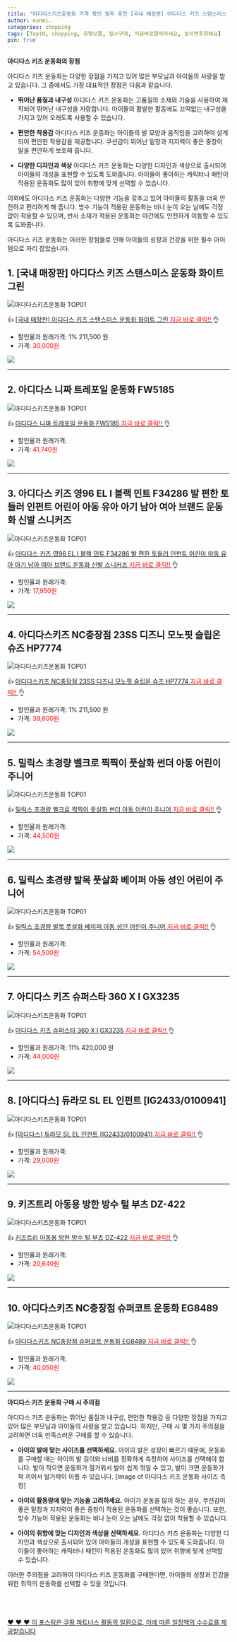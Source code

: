 ```yaml
---
title: "아디다스키즈운동화 가격 확인 필독 추천 [국내 매장판] 아디다스 키즈 스탠스미스 운동화 화이트 그린 비교 장점 구매가이드"
author: eunmi.
categories: shopping
tags: [Top10, shopping, 유행상품, 필수구매, 지금바로클릭하세요, 놓치면후회해요]
pin: true
---
```

**아디다스 키즈 운동화의 장점**

아디다스 키즈 운동화는 다양한 장점을 가지고 있어 많은 부모님과 아이들의 사랑을 받고 있습니다. 그 중에서도 가장 대표적인 장점은 다음과 같습니다.

* **뛰어난 품질과 내구성**
아디다스 키즈 운동화는 고품질의 소재와 기술을 사용하여 제작되어 뛰어난 내구성을 자랑합니다. 아이들의 활발한 활동에도 끄떡없는 내구성을 가지고 있어 오래도록 사용할 수 있습니다.

* **편안한 착용감**
아디다스 키즈 운동화는 아이들의 발 모양과 움직임을 고려하여 설계되어 편안한 착용감을 제공합니다. 쿠션감이 뛰어난 밑창과 지지력이 좋은 중창이 발을 편안하게 보호해 줍니다.

* **다양한 디자인과 색상**
아디다스 키즈 운동화는 다양한 디자인과 색상으로 출시되어 아이들의 개성을 표현할 수 있도록 도와줍니다. 아이들이 좋아하는 캐릭터나 패턴이 적용된 운동화도 많이 있어 취향에 맞게 선택할 수 있습니다.

이외에도 아디다스 키즈 운동화는 다양한 기능을 갖추고 있어 아이들의 활동을 더욱 안전하고 편리하게 해 줍니다. 방수 기능이 적용된 운동화는 비나 눈이 오는 날에도 걱정 없이 착용할 수 있으며, 반사 소재가 적용된 운동화는 야간에도 안전하게 이동할 수 있도록 도와줍니다.

아디다스 키즈 운동화는 이러한 장점들로 인해 아이들의 성장과 건강을 위한 필수 아이템으로 자리 잡았습니다.

   

## 1. [국내 매장판] 아디다스 키즈 스탠스미스 운동화 화이트 그린

![아디다스키즈운동화 TOP01](https://thumbnail7.coupangcdn.com/thumbnails/remote/230x230ex/image/vendor_inventory/510b/2f64bff84a35b417c71c4c7b4f6e1d3ce599548c6d8f84f134697be3005c.JPG)


👍 [[국내 매장판] 아디다스 키즈 스탠스미스 운동화 화이트 그린 <font color=red> 지금 바로 클릭!! </font> ](https://link.coupang.com/re/AFFSDP?lptag=AF3617701&subid=GithubCoopas&pageKey=7615456339&traceid=V0-153&itemId=20178512891&vendorItemId=87578308824) 👌 


- 할인율과 원래가격: 1%  211,500   원
- 가격: <span style='color:red'>30,000원</span>

[![](/discount_price.png)](https://link.coupang.com/re/AFFSDP?lptag=AF3617701&subid=GithubCoopas&pageKey=7615456339&traceid=V0-153&itemId=20178512891&vendorItemId=87578308824)

---


   

## 2. 아디다스 니짜 트레포일 운동화 FW5185

![아디다스키즈운동화 TOP01](https://thumbnail6.coupangcdn.com/thumbnails/remote/230x230ex/image/vendor_inventory/0af9/ac0e3f862e65fb0bd5f3b34ff4bc7ca313079199bab318527d47c5b08c82.jpg)


👍 [아디다스 니짜 트레포일 운동화 FW5185 <font color=red> 지금 바로 클릭!! </font> ](https://link.coupang.com/re/AFFSDP?lptag=AF3617701&subid=GithubCoopas&pageKey=7458722190&traceid=V0-153&itemId=19436028549&vendorItemId=86602577680) 👌 


- 할인율과 원래가격: 
- 가격: <span style='color:red'>41,740원</span>

[![](/discount_price.png)](https://link.coupang.com/re/AFFSDP?lptag=AF3617701&subid=GithubCoopas&pageKey=7458722190&traceid=V0-153&itemId=19436028549&vendorItemId=86602577680)

---


   

## 3. 아디다스 키즈 영96 EL I 블랙 민트 F34286 발 편한 토들러 인펀트 어린이 아동 유아 아기 남아 여아 브랜드 운동화 신발 스니커즈

![아디다스키즈운동화 TOP01](https://thumbnail8.coupangcdn.com/thumbnails/remote/230x230ex/image/vendor_inventory/ea2e/ceb9a3963b16dfb6a22bf245d6fde60cb5bd8034231cea775e042ed662d7.jpg)


👍 [아디다스 키즈 영96 EL I 블랙 민트 F34286 발 편한 토들러 인펀트 어린이 아동 유아 아기 남아 여아 브랜드 운동화 신발 스니커즈 <font color=red> 지금 바로 클릭!! </font> ](https://link.coupang.com/re/AFFSDP?lptag=AF3617701&subid=GithubCoopas&pageKey=7280108725&traceid=V0-153&itemId=18585105545&vendorItemId=87649698893) 👌 


- 할인율과 원래가격: 
- 가격: <span style='color:red'>17,950원</span>

[![](/discount_price.png)](https://link.coupang.com/re/AFFSDP?lptag=AF3617701&subid=GithubCoopas&pageKey=7280108725&traceid=V0-153&itemId=18585105545&vendorItemId=87649698893)

---


   

## 4. 아디다스키즈 NC충장점 23SS 디즈니 모노핏 슬립온 슈즈 HP7774

![아디다스키즈운동화 TOP01](https://thumbnail8.coupangcdn.com/thumbnails/remote/230x230ex/image/vendor_inventory/cc17/3a93a8172dac5ebd9d01236f0c4024cb03dc073597c8b22c6981dbef2b6d.png)


👍 [아디다스키즈 NC충장점 23SS 디즈니 모노핏 슬립온 슈즈 HP7774 <font color=red> 지금 바로 클릭!! </font> ](https://link.coupang.com/re/AFFSDP?lptag=AF3617701&subid=GithubCoopas&pageKey=7306430054&traceid=V0-153&itemId=18708036986&vendorItemId=85841299811) 👌 


- 할인율과 원래가격: 1%  211,500   원
- 가격: <span style='color:red'>39,600원</span>

[![](/discount_price.png)](https://link.coupang.com/re/AFFSDP?lptag=AF3617701&subid=GithubCoopas&pageKey=7306430054&traceid=V0-153&itemId=18708036986&vendorItemId=85841299811)

---


   

## 5. 밀릭스 초경량 벨크로 찍찍이 풋살화 썬더 아동 어린이 주니어

![아디다스키즈운동화 TOP01](https://thumbnail10.coupangcdn.com/thumbnails/remote/230x230ex/image/vendor_inventory/3c1d/eefae4cd1e8f4782f819b2d0c368a3782059b2dafb73f2bbb92c5449f769.jpg)


👍 [밀릭스 초경량 벨크로 찍찍이 풋살화 썬더 아동 어린이 주니어 <font color=red> 지금 바로 클릭!! </font> ](https://link.coupang.com/re/AFFSDP?lptag=AF3617701&subid=GithubCoopas&pageKey=7647990186&traceid=V0-153&itemId=20341556238&vendorItemId=87656559358) 👌 


- 할인율과 원래가격: 
- 가격: <span style='color:red'>44,500원</span>

[![](/discount_price.png)](https://link.coupang.com/re/AFFSDP?lptag=AF3617701&subid=GithubCoopas&pageKey=7647990186&traceid=V0-153&itemId=20341556238&vendorItemId=87656559358)

---


   

## 6. 밀릭스 초경량 발목 풋살화 베이퍼 아동 성인 어린이 주니어

![아디다스키즈운동화 TOP01](https://thumbnail8.coupangcdn.com/thumbnails/remote/230x230ex/image/vendor_inventory/e097/3d1dd079977c17e2404aa75337c6283bac4c12b94079573a5aa3b6c263cb.jpg)


👍 [밀릭스 초경량 발목 풋살화 베이퍼 아동 성인 어린이 주니어 <font color=red> 지금 바로 클릭!! </font> ](https://link.coupang.com/re/AFFSDP?lptag=AF3617701&subid=GithubCoopas&pageKey=7647988532&traceid=V0-153&itemId=20341548492&vendorItemId=87265443760) 👌 


- 할인율과 원래가격: 
- 가격: <span style='color:red'>54,500원</span>

[![](/discount_price.png)](https://link.coupang.com/re/AFFSDP?lptag=AF3617701&subid=GithubCoopas&pageKey=7647988532&traceid=V0-153&itemId=20341548492&vendorItemId=87265443760)

---


   

## 7. 아디다스 키즈 슈퍼스타 360 X I GX3235

![아디다스키즈운동화 TOP01](https://thumbnail8.coupangcdn.com/thumbnails/remote/230x230ex/image/vendor_inventory/2784/c0f836f6942742b37894b921f17f03bba44e9408cf2dea2cce690f0bdfdf.png)


👍 [아디다스 키즈 슈퍼스타 360 X I GX3235 <font color=red> 지금 바로 클릭!! </font> ](https://link.coupang.com/re/AFFSDP?lptag=AF3617701&subid=GithubCoopas&pageKey=7379341110&traceid=V0-153&itemId=19306473407&vendorItemId=86420815727) 👌 


- 할인율과 원래가격: 11%  420,000   원
- 가격: <span style='color:red'>44,000원</span>

[![](/discount_price.png)](https://link.coupang.com/re/AFFSDP?lptag=AF3617701&subid=GithubCoopas&pageKey=7379341110&traceid=V0-153&itemId=19306473407&vendorItemId=86420815727)

---


   

## 8. [아디다스] 듀라모 SL EL 인펀트 [IG2433/0100941]

![아디다스키즈운동화 TOP01](https://thumbnail7.coupangcdn.com/thumbnails/remote/230x230ex/image/vendor_inventory/83c8/0cf2bf98feec3f22b0e3eb5597ca25e790339f3fa32ae56b2c26efb17d16.jpg)


👍 [[아디다스] 듀라모 SL EL 인펀트 [IG2433/0100941] <font color=red> 지금 바로 클릭!! </font> ](https://link.coupang.com/re/AFFSDP?lptag=AF3617701&subid=GithubCoopas&pageKey=7484262366&traceid=V0-153&itemId=19557271741&vendorItemId=86760203176) 👌 


- 할인율과 원래가격: 
- 가격: <span style='color:red'>29,000원</span>

[![](/discount_price.png)](https://link.coupang.com/re/AFFSDP?lptag=AF3617701&subid=GithubCoopas&pageKey=7484262366&traceid=V0-153&itemId=19557271741&vendorItemId=86760203176)

---


   

## 9. 키즈트리 아동용 방한 방수 털 부츠 DZ-422

![아디다스키즈운동화 TOP01](https://thumbnail10.coupangcdn.com/thumbnails/remote/230x230ex/image/retail/images/4420338860507939-8bbfe7aa-a480-4521-837c-5c161d1d0614.jpg)


👍 [키즈트리 아동용 방한 방수 털 부츠 DZ-422 <font color=red> 지금 바로 클릭!! </font> ](https://link.coupang.com/re/AFFSDP?lptag=AF3617701&subid=GithubCoopas&pageKey=6175037147&traceid=V0-153&itemId=12080780258&vendorItemId=79352716831) 👌 


- 할인율과 원래가격: 
- 가격: <span style='color:red'>20,640원</span>

[![](/discount_price.png)](https://link.coupang.com/re/AFFSDP?lptag=AF3617701&subid=GithubCoopas&pageKey=6175037147&traceid=V0-153&itemId=12080780258&vendorItemId=79352716831)

---


   

## 10. 아디다스키즈 NC충장점 슈퍼코트 운동화 EG8489

![아디다스키즈운동화 TOP01](https://thumbnail9.coupangcdn.com/thumbnails/remote/230x230ex/image/vendor_inventory/1df4/6530df59656e3d9eb7fee0c8dcbced15150658afb8011dc35165c2ba86be.jpg)


👍 [아디다스키즈 NC충장점 슈퍼코트 운동화 EG8489 <font color=red> 지금 바로 클릭!! </font> ](https://link.coupang.com/re/AFFSDP?lptag=AF3617701&subid=GithubCoopas&pageKey=7445654211&traceid=V0-153&itemId=19371513876&vendorItemId=86484294584) 👌 


- 할인율과 원래가격: 
- 가격: <span style='color:red'>40,050원</span>

[![](/discount_price.png)](https://link.coupang.com/re/AFFSDP?lptag=AF3617701&subid=GithubCoopas&pageKey=7445654211&traceid=V0-153&itemId=19371513876&vendorItemId=86484294584)

---
**아디다스 키즈 운동화 구매 시 주의점**

아디다스 키즈 운동화는 뛰어난 품질과 내구성, 편안한 착용감 등 다양한 장점을 가지고 있어 많은 부모님과 아이들의 사랑을 받고 있습니다. 하지만, 구매 시 몇 가지 주의점을 고려하면 더욱 만족스러운 구매를 할 수 있습니다.

* **아이의 발에 맞는 사이즈를 선택하세요.**
아이의 발은 성장이 빠르기 때문에, 운동화를 구매할 때는 아이의 발 길이와 너비를 정확하게 측정하여 사이즈를 선택해야 합니다. 발이 작으면 운동화가 헐거워서 발이 쉽게 꺾일 수 있고, 발이 크면 운동화가 꽉 끼어서 발가락이 아플 수 있습니다.
[Image of 아디다스 키즈 운동화 사이즈 측정]

* **아이의 활동량에 맞는 기능을 고려하세요.**
아이가 운동을 많이 하는 경우, 쿠션감이 좋은 밑창과 지지력이 좋은 중창이 적용된 운동화를 선택하는 것이 좋습니다. 또한, 방수 기능이 적용된 운동화는 비나 눈이 오는 날에도 걱정 없이 착용할 수 있습니다.

* **아이의 취향에 맞는 디자인과 색상을 선택하세요.**
아디다스 키즈 운동화는 다양한 디자인과 색상으로 출시되어 있어 아이들의 개성을 표현할 수 있도록 도와줍니다. 아이들이 좋아하는 캐릭터나 패턴이 적용된 운동화도 많이 있어 취향에 맞게 선택할 수 있습니다.

이러한 주의점을 고려하여 아디다스 키즈 운동화를 구매한다면, 아이들의 성장과 건강을 위한 최적의 운동화를 선택할 수 있을 것입니다.<br><br><br><br><br> [ ❤ ❤ ❤ 이 포스팅은 쿠팡 파트너스 활동의 일환으로, 이에 따른 일정액의 수수료를 제공받습니다](https://link.coupang.com/a/bcEFyh)